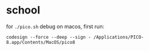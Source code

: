# school
 


for `./pico.sh` debug on macos, first run:

```
codesign --force --deep --sign - /Applications/PICO-8.app/Contents/MacOS/pico8
```
